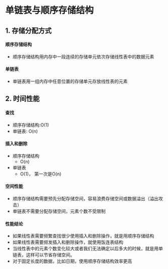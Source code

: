 # 单链表与顺序存储结构

## 1. 存储分配方式
#### 顺序存储结构
- 顺序存储结构用内存中一段连续的存储单元依次存储线性表中的数据元素

#### 单链表
- 单链表用一组内存中任意位置的存储单元存放线性表的元素

## 2. 时间性能


#### 查找
- 顺序存储结构:O(1)
- 单链表: O(n)

#### 插入和删除
- 顺序存储结构
	- O(n)
- 单链表
	- O(1)， 第一次是O(n)

#### 空间性能
- 顺序存储结构需要预先分配存储空间，容易浪费存储空间或数据溢出（溢出攻击）
- 单链表不需要分配存储空间，元素个数不受限制

#### 性能结论
- 如果线性表需要频繁查找很少使用插入和删除操作，就是用顺序存储结构
- 如果线性表需要频发插入和删除操作，就使用饭连表结构
- 当线性表中的元素个数变化较大或者我们无法确定以后多大的时候，就是用单链表，这样可以节省存储空间。
- 对于固定长度的数据，比如日期，使用顺序存储结构效率更高

